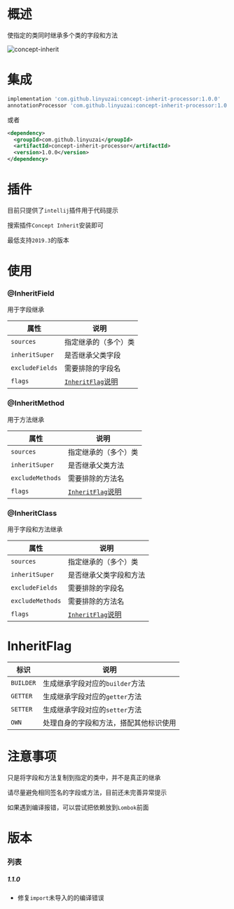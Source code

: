 # 概述

使指定的类同时继承多个类的字段和方法

![concept-inherit](https://user-images.githubusercontent.com/18523183/187874252-dfb853f5-9b5e-47df-9a40-412ece369675.gif)

# 集成

```gradle
implementation 'com.github.linyuzai:concept-inherit-processor:1.0.0'
annotationProcessor 'com.github.linyuzai:concept-inherit-processor:1.0.0'
```

或者

```xml
<dependency>
  <groupId>com.github.linyuzai</groupId>
  <artifactId>concept-inherit-processor</artifactId>
  <version>1.0.0</version>
</dependency>
```

# 插件

目前只提供了`intellij`插件用于代码提示

搜索插件`Concept Inherit`安装即可

最低支持`2019.3`的版本

# 使用

### @InheritField

用于字段继承

|属性|说明|
|-|-|
|`sources`|指定继承的（多个）类|
|`inheritSuper`|是否继承父类字段|
|`excludeFields`|需要排除的字段名|
|`flags`|[`InheritFlag`说明](#InheritFlag)|

### @InheritMethod

用于方法继承

|属性|说明|
|-|-|
|`sources`|指定继承的（多个）类|
|`inheritSuper`|是否继承父类方法|
|`excludeMethods`|需要排除的方法名|
|`flags`|[`InheritFlag`说明](#InheritFlag)|

### @InheritClass

用于字段和方法继承

|属性|说明|
|-|-|
|`sources`|指定继承的（多个）类|
|`inheritSuper`|是否继承父类字段和方法|
|`excludeFields`|需要排除的字段名|
|`excludeMethods`|需要排除的方法名|
|`flags`|[`InheritFlag`说明](#InheritFlag)|

# InheritFlag

|标识|说明|
|-|-|
|`BUILDER`|生成继承字段对应的`builder`方法|
|`GETTER`|生成继承字段对应的`getter`方法|
|`SETTER`|生成继承字段对应的`setter`方法|
|`OWN`|处理自身的字段和方法，搭配其他标识使用|

# 注意事项

只是将字段和方法复制到指定的类中，并不是真正的继承

请尽量避免相同签名的字段或方法，目前还未完善异常提示

如果遇到编译报错，可以尝试把依赖放到`Lombok`前面

# 版本

### 列表

##### 1.1.0

- 修复`import`未导入的的编译错误